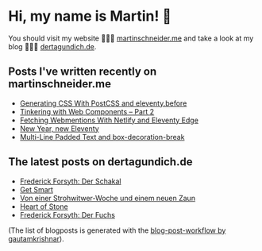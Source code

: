 # Hi, my name is Martin! 👋 
You should visit my website 👨🏼‍💻  [martinschneider.me](https://martinschneider.me) and take a look at my blog 🤷🏼‍♂️ [dertagundich.de](https://www.dertagundich.de).

## Posts I've written recently on martinschneider.me
<!-- MSME-POST-LIST:START -->
- [Generating CSS With PostCSS and eleventy.before](https://martinschneider.me/articles/generating-css-with-postcss-and-eleventy-before/)
- [Tinkering with Web Components – Part 2](https://martinschneider.me/articles/tinkering-with-web-components-part-2/)
- [Fetching Webmentions With Netlify and Eleventy Edge](https://martinschneider.me/articles/fetching-webmentions-with-netlify-and-eleventy-edge/)
- [New Year, new Eleventy](https://martinschneider.me/articles/new-year-new-eleventy/)
- [Multi-Line Padded Text and box-decoration-break](https://martinschneider.me/articles/multi-line-padded-text-and-box-decoration-break/)
<!-- MSME-POST-LIST:END -->

## The latest posts on dertagundich.de
<!-- DTUI-POST-LIST:START -->
- [Frederick Forsyth: Der Schakal](https://www.dertagundich.de/blog/2023/08/frederick-forsyth-der-schakal)
- [Get Smart](https://www.dertagundich.de/blog/2023/08/get-smart)
- [Von einer Strohwitwer-Woche und einem neuen Zaun](https://www.dertagundich.de/blog/2023/08/von-einer-strohwitwer-woche-und-einem-neuen-zaun)
- [Heart of Stone](https://www.dertagundich.de/blog/2023/08/heart-of-stone)
- [Frederick Forsyth: Der Fuchs](https://www.dertagundich.de/blog/2023/08/frederick-forsyth-der-fuchs)
<!-- DTUI-POST-LIST:END -->

(The list of blogposts is generated with the [blog-post-workflow by gautamkrishnar](https://github.com/gautamkrishnar/blog-post-workflow)).
